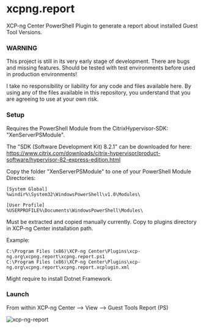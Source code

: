 # xcpng.report
XCP-ng Center PowerShell Plugin to generate a report about installed Guest Tool Versions.

### WARNING
This project is still in its very early stage of development. There are bugs and missing features.
Should be tested with test environments before used in production environments!

I take no responsibility or liability for any code and files available here. By using any of the files available in this repository, you understand that you are agreeing to use at your own risk.


### Setup

Requires the PowerShell Module from the CitrixHypervisor-SDK: "XenServerPSModule".

The "SDK (Software Development Kit) 8.2.1" can be downloaded for here:
https://www.citrix.com/downloads/citrix-hypervisor/product-software/hypervisor-82-express-edition.html


Copy the folder "XenServerPSModule" to one of your PowerShell Module Directories:

```
[System Global]
%windir%\System32\WindowsPowerShell\v1.0\Modules\
```

```
[User Profile]
%USERPROFILE%\Documents\WindowsPowerShell\Modules\
```
Must be extracted and copied manually currently.
Copy to plugins directory in XCP-ng Center installation path.

Example:
```
C:\Program Files (x86)\XCP-ng Center\Plugins\xcp-ng.org\xcpng.report\xcpng.report.ps1
C:\Program Files (x86)\XCP-ng Center\Plugins\xcp-ng.org\xcpng.report\xcpng.report.xcplugin.xml
```

Might require to install Dotnet Framework.


### Launch

From within XCP-ng Center --> View --> Guest Tools Report (PS)

![xcp-ng-report](https://user-images.githubusercontent.com/1071741/133763136-0f1edb2d-a40b-44f6-82cf-ea7ccb2dbdcf.png)


